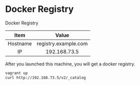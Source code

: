 # Docker Registry

Docker Registry

| Item | Value |
| :---: | :---: |
| Hostname | registry.example.com |
| IP | 192.168.73.5 |

After you launched this machine, you will get a docker registry.

```bash
vagrant up
curl http://192.168.73.5/v2/_catalog
```